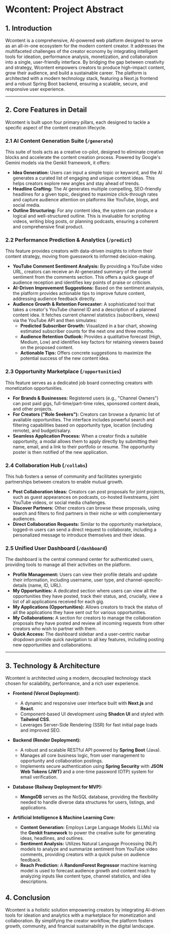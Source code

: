 
# Wcontent: Project Abstract

## 1. Introduction

Wcontent is a comprehensive, AI-powered web platform designed to serve as an all-in-one ecosystem for the modern content creator. It addresses the multifaceted challenges of the creator economy by integrating intelligent tools for ideation, performance analysis, monetization, and collaboration into a single, user-friendly interface. By bridging the gap between creativity and strategy, Wcontent empowers creators to produce high-impact content, grow their audience, and build a sustainable career. The platform is architected with a modern technology stack, featuring a Next.js frontend and a robust Spring Boot backend, ensuring a scalable, secure, and responsive user experience.

---

## 2. Core Features in Detail

Wcontent is built upon four primary pillars, each designed to tackle a specific aspect of the content creation lifecycle.

### 2.1 AI Content Generation Suite (`/generate`)

This suite of tools acts as a creative co-pilot, designed to eliminate creative blocks and accelerate the content creation process. Powered by Google's Gemini models via the Genkit framework, it offers:

*   **Idea Generation:** Users can input a simple topic or keyword, and the AI generates a curated list of engaging and unique content ideas. This helps creators explore new angles and stay ahead of trends.
*   **Headline Crafting:** The AI generates multiple compelling, SEO-friendly headlines for a given topic, designed to maximize click-through rates and capture audience attention on platforms like YouTube, blogs, and social media.
*   **Outline Structuring:** For any content idea, the system can produce a logical and well-structured outline. This is invaluable for scripting videos, writing blog posts, or planning podcasts, ensuring a coherent and comprehensive final product.

### 2.2 Performance Prediction & Analytics (`/predict`)

This feature provides creators with data-driven insights to inform their content strategy, moving from guesswork to informed decision-making.

*   **YouTube Comment Sentiment Analysis:** By providing a YouTube video URL, creators can receive an AI-generated summary of the overall sentiment from the comments section. This offers a quick gauge of audience reception and identifies key points of praise or criticism.
*   **AI-Driven Improvement Suggestions:** Based on the sentiment analysis, the platform provides actionable tips to improve future content, addressing audience feedback directly.
*   **Audience Growth & Retention Forecaster:** A sophisticated tool that takes a creator's YouTube channel ID and a description of a planned content idea. It fetches current channel statistics (subscribers, views) via the YouTube API and then simulates:
    *   **Predicted Subscriber Growth:** Visualized in a bar chart, showing estimated subscriber counts for the next one and three months.
    *   **Audience Retention Outlook:** Provides a qualitative forecast (High, Medium, Low) and identifies key factors for retaining viewers based on the proposed content.
    *   **Actionable Tips:** Offers concrete suggestions to maximize the potential success of the new content idea.

### 2.3 Opportunity Marketplace (`/opportunities`)

This feature serves as a dedicated job board connecting creators with monetization opportunities.

*   **For Brands & Businesses:** Registered users (e.g., "Channel Owners") can post paid gigs, full-time/part-time roles, sponsored content deals, and other projects.
*   **For Creators ("Role Seekers"):** Creators can browse a dynamic list of available opportunities. The interface includes powerful search and filtering capabilities based on opportunity type, location (including remote), and budget/salary.
*   **Seamless Application Process:** When a creator finds a suitable opportunity, a modal allows them to apply directly by submitting their name, email, and a link to their portfolio or resume. The opportunity poster is then notified of the new application.

### 2.4 Collaboration Hub (`/collabs`)

This hub fosters a sense of community and facilitates synergistic partnerships between creators to enable mutual growth.

*   **Post Collaboration Ideas:** Creators can post proposals for joint projects, such as guest appearances on podcasts, co-hosted livestreams, joint YouTube videos, or social media challenges.
*   **Discover Partners:** Other creators can browse these proposals, using search and filters to find partners in their niche or with complementary audiences.
*   **Direct Collaboration Requests:** Similar to the opportunity marketplace, logged-in users can send a direct request to collaborate, including a personalized message to introduce themselves and their ideas.

### 2.5 Unified User Dashboard (`/dashboard`)

The dashboard is the central command center for authenticated users, providing tools to manage all their activities on the platform.

*   **Profile Management:** Users can view their profile details and update their information, including username, user type, and channel-specific-details (name, ID, URL).
*   **My Opportunities:** A dedicated section where users can view all the opportunities they have posted, track their status, and, crucially, view a list of all applications received for each gig.
*   **My Applications (Opportunities):** Allows creators to track the status of all the applications they have sent out for various opportunities.
*   **My Collaborations:** A section for creators to manage the collaboration proposals they have posted and review all incoming requests from other creators who wish to partner with them.
*   **Quick Access:** The dashboard sidebar and a user-centric navbar dropdown provide quick navigation to all key features, including posting new opportunities and collaborations.

---

## 3. Technology & Architecture

Wcontent is architected using a modern, decoupled technology stack chosen for scalability, performance, and a rich user experience.

*   **Frontend (Vercel Deployment):**
    *   A dynamic and responsive user interface built with **Next.js** and **React**.
    *   Component-based UI development using **Shadcn UI** and styled with **Tailwind CSS**.
    *   Leverages Server-Side Rendering (SSR) for fast initial page loads and improved SEO.

*   **Backend (Render Deployment):**
    *   A robust and scalable RESTful API powered by **Spring Boot** (Java).
    *   Manages all core business logic, from user management to opportunity and collaboration postings.
    *   Implements secure authentication using **Spring Security** with **JSON Web Tokens (JWT)** and a one-time password (OTP) system for email verification.

*   **Database (Railway Deployment for MVP):**
    *   **MongoDB** serves as the NoSQL database, providing the flexibility needed to handle diverse data structures for users, listings, and applications.

*   **Artificial Intelligence & Machine Learning Core:**
    *   **Content Generation:** Employs Large Language Models (LLMs) via the **Genkit framework** to power the creative suite for generating ideas, headlines, and outlines.
    *   **Sentiment Analysis:** Utilizes Natural Language Processing (NLP) models to analyze and summarize sentiment from YouTube video comments, providing creators with a quick pulse on audience feedback.
    *   **Reach Prediction:** A **RandomForest Regressor** machine learning model is used to forecast audience growth and content reach by analyzing inputs like content type, channel statistics, and idea descriptions.

## 4. Conclusion

Wcontent is a holistic solution empowering creators by integrating AI-driven tools for ideation and analytics with a marketplace for monetization and collaboration. By simplifying the creator workflow, the platform fosters growth, community, and financial sustainability in the digital landscape.
